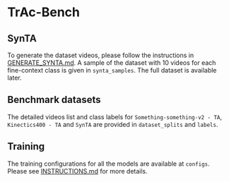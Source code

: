 # TrAc-Bench
## SynTA
To generate the dataset videos, please follow the instructions in [GENERATE_SYNTA.md](https://github.com/raiyaan-abdullah/TrAc-Bench/blob/main/synta_generate_blender/GENERATE_SYNTA.md).
A sample of the dataset with 10 videos for each fine-context class is given in `synta_samples`. The full dataset is available later.

## Benchmark datasets
The detailed videos list and class labels for `Something-something-v2 - TA`, `Kinectics400 - TA` and `SynTA` are provided in `dataset_splits` and `labels`.

## Training
The training configurations for all the models are available at `configs`. Please see [INSTRUCTIONS.md](https://github.com/raiyaan-abdullah/TrAc-Bench/blob/main/configs/INSTRUCTIONS.md) for more details.
